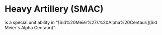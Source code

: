 # Heavy Artillery (SMAC)

 is a special unit ability in "[Sid%20Meier%27s%20Alpha%20Centauri](Sid Meier's Alpha Centauri)".